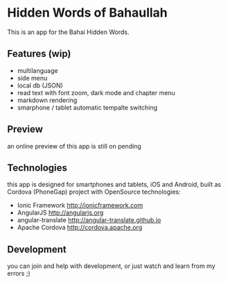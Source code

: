 Hidden Words of Bahaullah
=========================

This is an app for the Bahai Hidden Words.

## Features (wip)
- multilanguage
- side menu
- local db (JSON)
- read text with font zoom, dark mode and chapter menu
- markdown rendering
- smarphone / tablet automatic tempalte switching

## Preview
an online preview of this app is still on pending

## Technologies
this app is designed for smartphones and tablets, iOS and Android, built as Cordova (PhoneGap) project with OpenSource technologies:

* Ionic Framework http://ionicframework.com
* AngularJS http://angularjs.org
* angular-translate http://angular-translate.github.io
* Apache Cordova http://cordova.apache.org

## Development

you can join and help with development, or just watch and learn from my errors ;)
